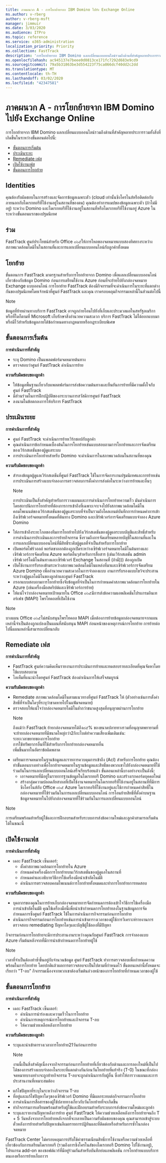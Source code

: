 ```yaml
---
title: ภาคผนวก A - การโยกย้ายจาก IBM Domino ไปยัง Exchange Online
ms.author: v-rberg
author: v-rberg-msft
manager: jimmuir
ms.date: 3/03/2020
ms.audience: ITPro
ms.topic: reference
ms.service: o365-administration
localization_priority: Priority
ms.collection: FastTrack
description: 'การโยกย้ายจาก IBM Domino แลกเปลี่ยนแบบออนไลน์รวมถึงด้านที่สำคัญหลายประการรวมทั้งสิ่งที่เกิดขึ้นในระหว่างขั้นตอนต่อไปนี้:'
ms.openlocfilehash: ac945137e7beee0d0813ce171fc7292d683e9cd9
ms.sourcegitcommit: 79a5b31863be3d554223f75ca866dcf40dd2c2dd
ms.translationtype: MT
ms.contentlocale: th-TH
ms.lasthandoff: 03/02/2020
ms.locfileid: "42347581"
---
```

# <a name="appendix-a---migration-from-ibm-domino-to-exchange-online"></a>ภาคผนวก A - การโยกย้ายจาก IBM Domino ไปยัง Exchange Online

การโยกย้ายจาก IBM Domino แลกเปลี่ยนแบบออนไลน์รวมถึงด้านที่สำคัญหลายประการรวมทั้งสิ่งที่เกิดขึ้นในระหว่างขั้นตอนต่อไปนี้: 
- [ขั้นตอนการเริ่มต้น](#initiate-phase)   
- [ประเมินระยะ](#assess-phase)
- [Remediate เฟส](#remediate-phase)  
- [เปิดใช้งานเฟส](#enable-phase)  
- [ขั้นตอนการโยกย้าย](#migrate-phase)
    
## <a name="identities"></a>Identities

คุณต้องรับผิดชอบในการสร้างและจัดการข้อมูลเฉพาะตัว (cloud เท่านั้นซิงโครไนส์หรือติดต่อกับภายนอกกับไดเรกทอรีที่ใช้งานอยู่ในสถานที่ของตน) คุณต้องทำการแมปของข้อมูลเฉพาะตัว (ถ้าไม่มีอยู่) ระหว่าง Domino และไดเรกทอรีที่ใช้งานอยู่ในสถานที่หรือไดเรกทอรีที่ใช้งานอยู่ Azure ในระหว่างขั้นตอนแรกของปฐมนิเทศ
  
## <a name="coexistence"></a>ร่วม

FastTrack ศูนย์ประโยชน์สำหรับ Office ๓๖๕ให้การไหลของจดหมายแบบสองทิศทางระหว่างสภาพแวดล้อมโดมิโนในสถานที่และการแลกเปลี่ยนแบบออนไลน์กับลูกค้าทั้งหมด
  
## <a name="migration"></a>โยกย้าย

ขั้นตอนการ FastTrack มาตรฐานสำหรับการโยกย้ายจาก Domino เพื่อแลกเปลี่ยนแบบออนไลน์เกี่ยวข้องกับข้อมูล Domino ก่อนการเตรียมใช้งาน Azure ก่อนที่จะย้ายไปยังกล่องจดหมาย Exchange แบบออนไลน์ การโยกย้าย FastTrack ต้องมีกิจกรรมที่จะดำเนินการในระยะที่แตกต่างกันของปฐมนิเทศโดยเจ้าหน้าที่ศูนย์ FastTrack และคุณ เราครอบคลุมกิจกรรมเหล่านี้ในส่วนต่อไปนี้
  
> [!NOTE]
> ข้อมูลที่ย้ายผ่านทางบริการ FastTrack อาจถูกถ่ายโอนไปยังที่เก็บและประมวลผลในสหรัฐอเมริกาหรือที่ใดก็ตามที่ Microsoft เก็บรักษาสิ่งอำนวยความสะดวก บริการ FastTrack ไม่ได้ออกแบบมาหรือมีไว้สำหรับข้อมูลภายใต้ข้อกำหนดทางกฎหมายหรือกฎระเบียบพิเศษ 
  
## <a name="initiate-phase"></a>ขั้นตอนการเริ่มต้น

 **การดำเนินการที่สำคัญ**
  
- ระบุ Domino เป็นแพลตฟอร์มจดหมายต้นทาง   
- ตรวจสอบว่าศูนย์ FastTrack ดำเนินการย้าย
    
 **ความรับผิดชอบของลูกค้า**
  
- ให้ข้อมูลพื้นฐานเกี่ยวกับแพลตฟอร์มการส่งข้อความต้นทางและยืนยันการย้ายที่มีความตั้งใจกับศูนย์ FastTrack 
- มีส่วนร่วมในการฝึกปฏิบัติของกระบวนการสวัสดิการศูนย์ FastTrack  
- ลงนามในข้อตกลงการให้บริการ FastTrack
    
## <a name="assess-phase"></a>ประเมินระยะ

 **การดำเนินการที่สำคัญ**
  
- ศูนย์ FastTrack จะดำเนินการย้ายเวิร์กชอปกับลูกค้า 
- คุณดำเนินการข้อกำหนดเบื้องต้นในการโยกย้ายเช่นแบบสอบถามการโยกย้ายและการจัดเตรียมของเวิร์กสเตชันของผู้ดูแลระบบ    
- การประเมินการโยกย้ายสำหรับ Domino จะดำเนินการในสภาพแวดล้อมในสถานที่ของคุณ
    
 **ความรับผิดชอบของลูกค้า**
  
- สำรองข้อมูลผู้ดูแลเวิร์กสเตชันที่ศูนย์ FastTrack ใช้ในการจัดการงานปฐมนิเทศและการย้ายเช่นการประเมินการสร้างแบบจำลองการตรวจสอบการตั้งค่าการส่งต่อในระหว่างการย้ายและอื่นๆ
    > [!NOTE]
    > การประเมินเป็นสิ่งสำคัญสำหรับการวางแผนและการดำเนินการโยกย้ายความเร็ว มันดำเนินการโดยสถาปนิกการโยกย้ายที่ต้องการการเข้าถึงที่เฉพาะเจาะจงไปยังสภาพแวดล้อมโดมิโน คอมโพเนนต์ของเวิร์กสเตชันของผู้ดูแลระบบที่จำเป็นรวมถึงไคลเอนต์บันทึกการกำหนดค่าการเข้าถึงเซิร์ฟเวอร์จดหมายทั้งหมดที่ต้นทาง Domino และเซิร์ฟเวอร์การจัดเตรียมแบบจำลอง Azure Domino 
- ให้การเข้าถึงระยะไกลของทีมการโยกย้ายไปยังเวิร์กสเตชันของผู้ดูแลระบบบัญชีและสิทธิ์สำหรับการดำเนินการประเมินและการย้ายกิจกรรม ซึ่งรวมถึงการจัดเตรียมหลายบัญชีในสถานที่และในการแลกเปลี่ยนแบบออนไลน์ที่มีสิทธิ์ระดับผู้ดูแลที่จำเป็นสำหรับการโยกย้าย    
- เปิดพอร์ตไฟร์วอลล์ พอร์ตขาออกต้องถูกเปิดระหว่างเซิร์ฟเวอร์จดหมายโดมิโนต้นทางและเซิร์ฟเวอร์การจัดเตรียม Azure พอร์ตอื่นๆสำหรับการสื่อสาร (เช่นเวิร์กสเตชัน admin เซิร์ฟเวอร์โดมิโนต้นทางและเซิร์ฟเวอร์ Exchange ในสถานที่ (ถ้ามี))) ต้องถูกเปิด 
- เปิดใช้งานการรับรองข้ามระหว่างสภาพแวดล้อมโดมิโนแหล่งที่มาและเซิร์ฟเวอร์การจัดเตรียม Azure Domino เพื่ออำนวยความสะดวกในการจำลองแบบ งานการรับรองแบบไขว้จะประสานระหว่างผู้ดูแลโดมิโนของลูกค้าและศูนย์ FastTrack  
- กรอกแบบสอบถามการโยกย้ายซึ่งจับข้อมูลที่จำเป็นในการกำหนดค่าสภาพแวดล้อมการโยกย้ายใน Azure (เช่นเครื่องมือสคริปต์และเซิร์ฟเวอร์การย้าย)   
- ให้แน่ใจว่ากล่องจดหมายเป้าหมายใน Office ๓๖๕มีการส่งข้อความแอพลิเคชันโปรแกรมอินเทอร์เฟซ (MAPI) โพรโทคอลที่เปิดใช้งาน  
> [!NOTE]
> บางแผน Office ๓๖๕ไม่สนับสนุนโพรโทคอล MAPI เมื่อต้องการย้ายข้อมูลกล่องจดหมายจากแผนเหล่านี้จำเป็นต้องถูกแปลงเป็นแผนที่สนับสนุน MAPI ก่อนหน้าของเหตุการณ์การโยกย้าย การย้ายต่อไปนี้แผนเหล่านี้สามารถเปลี่ยนกลับ 
  
## <a name="remediate-phase"></a>Remediate เฟส

 **การดำเนินการที่สำคัญ**
  
- FastTrack ศูนย์ความคิดเห็นรายงานการประเมินการย้ายและทดสอบรายละเอียดที่คุณจัดหาโดยใช้แบบสอบถาม   
- ไอเท็มที่แนะนำโดยศูนย์ FastTrack ต้องดำเนินการให้เสร็จสมบูรณ์
    
 **ความรับผิดชอบของลูกค้า**
  
- Remediate สภาพแวดล้อมโดมิโนตามแนวทางที่ศูนย์ FastTrack ให้ (ตัวอย่างเช่นการตั้งค่าสิทธิ์ที่จำเป็นใดๆที่ระบุว่าขาดหายไปในแฟ้มจดหมาย)  
- ตรวจสอบให้แน่ใจว่ากล่องจดหมายโดมิโนต่ำกว่าขนาดสูงสุดที่อนุญาตผ่านการโยกย้าย
    > [!NOTE]
    >  ถึงแม้ว่า FastTrack ย้ายกล่องจดหมายได้ถึง๘๕% ของขนาดปลายทางรวมที่อนุญาตพยายามที่จะย้ายกล่องจดหมายที่มีขนาดใหญ่กว่า2กิกะไบต์ทำความเสี่ยงเพิ่มเติมเช่น:    <br/> ระยะเวลาขยายของการโยกย้าย    <br/> การใช้ทรัพยากรอื่นที่ใช้สำหรับการโยกย้ายกล่องจดหมายอื่น    <br/> เพิ่มขึ้นมากในอัตราข้อผิดพลาด 
- เตรียมการจดหมายในฐานข้อมูลและรายการควบคุมการเข้าถึง (Acl) สำหรับการโยกย้าย คุณต้องทำขั้นตอนบางอย่างเพื่อโยกย้ายจดหมายในฐานข้อมูลและสิทธิ์ของพวกเขาไปยังกล่องจดหมายที่ใช้ร่วมกันในการแลกเปลี่ยนแบบออนไลน์เสร็จเรียบร้อยแล้ว ขั้นตอนเหล่านี้บางอย่างจะเป็นดังนี้: 
  - เอาจดหมายที่มีอยู่ในรายการฐานข้อมูลในไดเรกทอรี Domino และสร้างเรกคอร์ดบุคคลใหม่
  - สร้างกลุ่มความปลอดภัยสากลที่เปิดใช้งานจดหมายในไดเรกทอรีที่ใช้งานอยู่ในสถานที่ที่มีการซิงโครไนส์กับ Office ๓๖๕ Azure ไดเรกทอรีที่ใช้งานอยู่และใช้การกำหนดค่าสิทธิ์ในกล่องจดหมายที่ใช้ร่วมกันในการแลกเปลี่ยนแบบออนไลน์ การโอนย้ายสิทธิ์ที่ตั้งค่าบนฐานข้อมูลจดหมายในไปยังกล่องจดหมายที่ใช้ร่วมกันในการแลกเปลี่ยนแบบออนไลน์
    
> [!NOTE]
> การเตรียมพร้อมสำหรับผู้ใช้และการฝึกอบรมสำหรับระบบการส่งข้อความใหม่และลูกค้าสามารถเริ่มต้นได้ในขณะนี้ 
  
## <a name="enable-phase"></a>เปิดใช้งานเฟส

 **การดำเนินการที่สำคัญ**
  
- เดอะ FastTrack เซ็นเตอร์: 
    - ตั้งค่าสภาพแวดล้อมการโยกย้ายใน Azure  
    - กำหนดค่าเครื่องมือการโยกย้ายบนเวิร์กสเตชันของผู้ดูแลในสถานที่ 
    - กำหนดค่าและอธิบายวิธีการใช้เครื่องมือนำเข้าอัตโนมัติ  
    - ดำเนินการตรวจสอบคอมโพเนนต์การโยกย้ายทั้งหมดและทำการโยกย้ายการทดสอบ
    
 **ความรับผิดชอบของลูกค้า**
  
- บุคลากรของคุณในการย้ายเก็บกล่องจดหมายการจัดกำหนดการต้องเข้าใจวิธีการใช้เครื่องมือการนำเข้าอัตโนมัติ คุณใช้เครื่องมือนี้เพื่อนำเข้ากำหนดการโยกย้ายลงในฐานข้อมูลการจัดกำหนดการซึ่งศูนย์ FastTrack ใช้ในการดำเนินการกิจกรรมก่อนการโยกย้าย 
- ดำเนินการกิจกรรมก่อนการโยกย้ายเช่นการนำเข้าตารางเวลาของผู้ใช้การวิเคราะห์รายงานการตรวจสอบ remediating ปัญหาใดๆและบัญชีผู้ใช้ลองที่มีปัญหา
    
กิจกรรมก่อนการโยกย้ายจะมีการประสานงานระหว่างคุณกับศูนย์ FastTrack การจำลองแบบ Azure เริ่มต้นหลังจากที่มีการนำเข้ากำหนดการโยกย้ายผู้ใช้ 
    
> [!NOTE]
> เวลาที่จำเป็นต้องทำซ้ำขึ้นอยู่กับจำนวนข้อมูล ศูนย์ FastTrack ทำการตรวจสอบเพื่อกำหนดความพร้อมในการโยกย้าย โดยปกติแล้วผลการตรวจสอบจะเป็นไปตามที่กำหนดไว้ ขั้นตอนเหล่านี้ทั้งหมดจะเรียกว่า "T-ลบ" กิจกรรมเนื่องจากพวกเขาต้องเริ่มต้นล่วงหน้าของการโยกย้ายที่กำหนดเวลาของผู้ใช้ 
  
## <a name="migrate-phase"></a>ขั้นตอนการโยกย้าย

 **การดำเนินการที่สำคัญ**
  
- เดอะ FastTrack เซ็นเตอร์:
    - ดำเนินการนำร่องและความเร็วในการโยกย้าย  
    - ดำเนินการเหตุการณ์การโยกย้ายและกิจกรรม T-ลบ
    - ให้ความช่วยเหลือหลังการโยกย้าย
    
 **ความรับผิดชอบของลูกค้า**
  
- ระบุและนำเข้าตารางเวลาการโยกย้าย21วันก่อนการย้าย
    > [!NOTE]
    > งานนี้เป็นสิ่งสำคัญเนื่องจากกิจกรรมก่อนการโยกย้ายที่เกี่ยวข้องกับด้านและการลองใหม่ที่เป็นไปได้ของการสร้างแบบจำลองในระยะที่แตกต่างกันก่อนวันโยกย้ายที่แท้จริง (T-0) ในขณะที่กล่องจดหมายบางอย่างจะถูกย้ายกิจกรรม T-ลบจะถูกดำเนินการกับผู้อื่น ซึ่งทำให้การวางแผนและการประสานงานที่เหมาะสมต้อง 
- แก้ไขปัญหาที่ระบุในระหว่างกิจกรรม T-ลบ
- ที่อยู่และแก้ไขปัญหาใดๆของเซิร์ฟเวอร์ Domino ที่มีผลกระทบต่อกิจกรรมการโยกย้าย 
- การดำเนินการสื่อสารของผู้ใช้ปลายทางเกี่ยวกับวันโยกย้ายที่จะเกิดขึ้น
- ทำกิจกรรมการเตรียมพร้อมสำหรับผู้ใช้และฝึกอบรมสำหรับระบบการส่งข้อความใหม่และลูกค้า   
- ระบุและรายงานปัญหาหลังการย้าย ศูนย์ FastTrack ให้ความช่วยเหลือหลังการโยกย้ายจนถึง T + 5 วันหลังจากการโยกย้ายหลังจากที่จะกลายเป็นความรับผิดชอบของคุณ คุณสามารถเข้าสู่ระบบตั๋วหลังการย้ายสำหรับปัญหาเช่นอีเมลรายการปฏิทินและที่ติดต่อหรือสำหรับการซ้ำในกล่องจดหมาย
    
FastTrack Center ไม่ครอบคลุมการปรับใช้ค่าธรรมเนียมสิทธิ์การใช้งานหรือความช่วยเหลือที่เกี่ยวข้องกับการเตรียมไดเรกทอรี (รวมถึงการซิงโครไนส์ของไดเรกทอรี Domino ไปใช้งานอยู่), โปรแกรม add-on ของซอฟต์แวร์ที่มีอยู่ร่วมกันสำหรับบันทึกย่อแอพลิเคชัน การโยกย้ายแบบบริการตนเองหรือการย้ายเก็บถาวร
  

  

